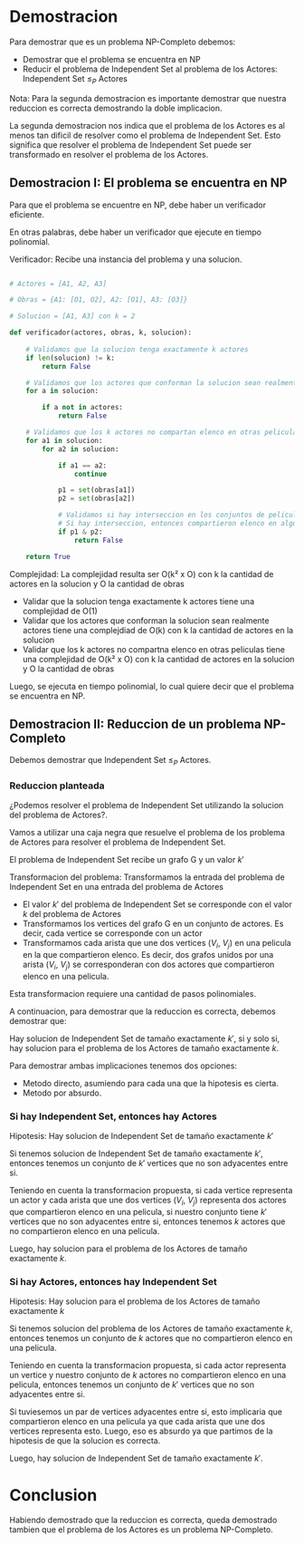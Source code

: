 # Demostracion

Para demostrar que es un problema NP-Completo debemos:
- Demostrar que el problema se encuentra en NP
- Reducir el problema de Independent Set al problema de los Actores: Independent Set $\leq_P$ Actores

Nota: Para la segunda demostracion es importante demostrar que nuestra reduccion es correcta demostrando la doble implicacion.

La segunda demostracion nos indica que el problema de los Actores es al menos tan dificil de resolver como el problema de Independent Set. Esto significa que resolver el problema de Independent Set puede ser transformado en resolver el problema de los Actores.

## Demostracion I: El problema se encuentra en NP

Para que el problema se encuentre en NP, debe haber un verificador eficiente.

En otras palabras, debe haber un verificador que ejecute en tiempo polinomial.

Verificador: Recibe una instancia del problema y una solucion.

```py

# Actores = [A1, A2, A3]

# Obras = {A1: [O1, O2], A2: [O1], A3: [O3]}

# Solucion = [A1, A3] con k = 2

def verificador(actores, obras, k, solucion):
    
    # Validamos que la solucion tenga exactamente k actores
    if len(solucion) != k:
        return False

    # Validamos que los actores que conforman la solucion sean realmente actores
    for a in solucion:

        if a not in actores:
            return False

    # Validamos que los k actores no compartan elenco en otras peliculas
    for a1 in solucion:
        for a2 in solucion:

            if a1 == a2:
                continue

            p1 = set(obras[a1])
            p2 = set(obras[a2])

            # Validamos si hay interseccion en los conjuntos de peliculas
            # Si hay interseccion, entonces compartieron elenco en alguna pelicula previa
            if p1 & p2:
                return False

    return True
```

Complejidad: La complejidad resulta ser O(k² x O) con k la cantidad de actores en la solucion y O la cantidad de obras
- Validar que la solucion tenga exactamente k actores tiene una complejidad de O(1)
- Validar que los actores que conforman la solucion sean realmente actores tiene una complejdiad de O(k) con k la cantidad de actores en la solucion
- Validar que los k actores no compartna elenco en otras peliculas tiene una complejidad de O(k² x O) con k la cantidad de actores en la solucion y O la cantidad de obras

Luego, se ejecuta en tiempo polinomial, lo cual quiere decir que el problema se encuentra en NP.

## Demostracion II: Reduccion de un problema NP-Completo

Debemos demostrar que Independent Set $\leq_P$ Actores.

### Reduccion planteada

¿Podemos resolver el problema de Independent Set utilizando la solucion del problema de Actores?.

Vamos a utilizar una caja negra que resuelve el problema de los problema de Actores para resolver el problema de Independent Set.

El problema de Independent Set recibe un grafo G y un valor $k'$

Transformacion del problema: Transformamos la entrada del problema de Independent Set en una entrada del problema de Actores
- El valor $k'$ del problema de Independent Set se corresponde con el valor $k$ del problema de Actores
- Transformamos los vertices del grafo G en un conjunto de actores. Es decir, cada vertice se corresponde con un actor
- Transformamos cada arista que une dos vertices ($V_i$, $V_j$) en una pelicula en la que compartieron elenco. Es decir, dos grafos unidos por una arista ($V_i$, $V_j$) se corresponderan con dos actores que compartieron elenco en una pelicula.

Esta transformacion requiere una cantidad de pasos polinomiales.

A continuacion, para demostrar que la reduccion es correcta, debemos demostrar que:

Hay solucion de Independent Set de tamaño exactamente $k'$, si y solo si, hay solucion para el problema de los Actores de tamaño exactamente $k$.

Para demostrar ambas implicaciones tenemos dos opciones:
- Metodo directo, asumiendo para cada una que la hipotesis es cierta.
- Metodo por absurdo.

### Si hay Independent Set, entonces hay Actores

Hipotesis: Hay solucion de Independent Set de tamaño exactamente $k'$

Si tenemos solucion de Independent Set de tamaño exactamente $k'$, entonces tenemos un conjunto de $k'$ vertices que no son adyacentes entre si.

Teniendo en cuenta la transformacion propuesta, si cada vertice representa un actor y cada arista que une dos vertices ($V_i$, $V_j$) representa dos actores que compartieron elenco en una pelicula, si nuestro conjunto tiene $k'$ vertices que no son adyacentes entre si, entonces tenemos $k$ actores que no compartieron elenco en una pelicula.

Luego, hay solucion para el problema de los Actores de tamaño exactamente $k$.

### Si hay Actores, entonces hay Independent Set

Hipotesis: Hay solucion para el problema de los Actores de tamaño exactamente $k$

Si tenemos solucion del problema de los Actores de tamaño exactamente $k$, entonces tenemos un conjunto de $k$ actores que no compartieron elenco en una pelicula.

Teniendo en cuenta la transformacion propuesta, si cada actor representa un vertice y nuestro conjunto de $k$ actores no compartieron elenco en una pelicula, entonces tenemos un conjunto de $k'$ vertices que no son adyacentes entre si.

Si tuviesemos un par de vertices adyacentes entre si, esto implicaria que compartieron elenco en una pelicula ya que cada arista que une dos vertices representa esto. Luego, eso es absurdo ya que partimos de la hipotesis de que la solucion es correcta.

Luego, hay solucion de Independent Set de tamaño exactamente $k'$.

# Conclusion

Habiendo demostrado que la reduccion es correcta, queda demostrado tambien que el problema de los Actores es un problema NP-Completo.